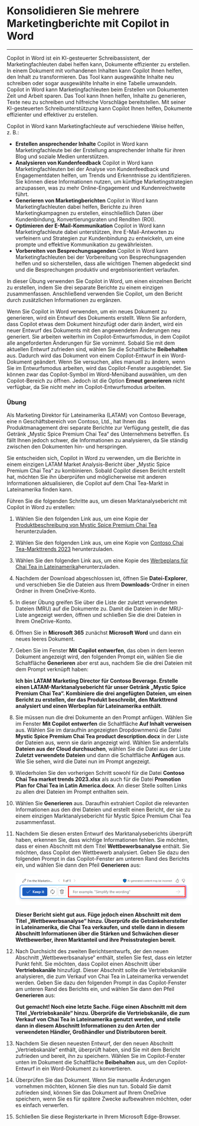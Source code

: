 # Konsolidieren Sie mehrere Marketingberichte mit Copilot in Word
---
Copilot in Word ist ein KI-gesteuerter Schreibassistent, der Marketingfachleuten dabei helfen kann, Dokumente effizienter zu erstellen. In einem Dokument mit vorhandenen Inhalten kann Copilot Ihnen helfen, den Inhalt zu transformieren. Das Tool kann ausgewählte Inhalte neu schreiben oder sogar ausgewählte Inhalte in eine Tabelle umwandeln. Copilot in Word kann Marketingfachleuten beim Erstellen von Dokumenten Zeit und Arbeit sparen. Das Tool kann Ihnen helfen, Inhalte zu generieren, Texte neu zu schreiben und hilfreiche Vorschläge bereitstellen. Mit seiner KI-gesteuerten Schreibunterstützung kann Copilot Ihnen helfen, Dokumente effizienter und effektiver zu erstellen.

Copilot in Word kann Marketingfachleute auf verschiedene Weise helfen, z. B.:

 -  **Erstellen ansprechender Inhalte** Copilot in Word kann Marketingfachleute bei der Erstellung ansprechender Inhalte für ihren Blog und soziale Medien unterstützen.
 -  **Analysieren von Kundenfeedback** Copilot in Word kann Marketingfachleuten bei der Analyse von Kundenfeedback und Engagementdaten helfen, um Trends und Erkenntnisse zu identifizieren. Sie können diese Informationen nutzen, um künftige Marketingstrategien anzupassen, was zu mehr Online-Engagement und Kundenreichweite führt.
 -  **Generieren von Marketingberichten** Copilot in Word kann Marketingfachleuten dabei helfen, Berichte zu ihren Marketingkampagnen zu erstellen, einschließlich Daten über Kundenbindung, Konvertierungsraten und Renditen (ROI).
 -  **Optimieren der E-Mail-Kommunikation** Copilot in Word kann Marketingfachleute dabei unterstützen, ihre E-Mail-Antworten zu verfeinern und Strategien zur Kundenbindung zu entwickeln, um eine prompte und effektive Kommunikation zu gewährleisten.
 -  **Vorbereiten von Besprechungsagenden** Copilot in Word kann Marketingfachleuten bei der Vorbereitung von Besprechungsagenden helfen und so sicherstellen, dass alle wichtigen Themen abgedeckt sind und die Besprechungen produktiv und ergebnisorientiert verlaufen.

In dieser Übung verwenden Sie Copilot in Word, um einen einzelnen Bericht zu erstellen, indem Sie drei separate Berichte zu einem einzigen zusammenfassen. Anschließend verwenden Sie Copilot, um den Bericht durch zusätzlichen Informationen zu ergänzen.

Wenn Sie Copilot in Word verwenden, um ein neues Dokument zu generieren, wird ein Entwurf des Dokuments erstellt. Wenn Sie anfordern, dass Copilot etwas dem Dokument hinzufügt oder darin ändert, wird ein neuer Entwurf des Dokuments mit den angewendeten Änderungen neu generiert. Sie arbeiten weiterhin im Copilot-Entwurfsmodus, in dem Copilot alle angeforderten Änderungen für Sie vornimmt. Sobald Sie mit dem aktuellen Entwurf zufrieden sind, wählen Sie die Schaltfläche **Beibehalten** aus. Dadurch wird das Dokument von einem Copilot-Entwurf in ein Word-Dokument geändert. Wenn Sie versuchen, alles manuell zu ändern, wenn Sie im Entwurfsmodus arbeiten, wird das Copilot-Fenster ausgeblendet. Sie können zwar das Copilot-Symbol im Word-Menüband auswählen, um den Copilot-Bereich zu öffnen. Jedoch ist die Option **Erneut generieren** nicht verfügbar, da Sie nicht mehr im Copilot-Entwurfsmodus arbeiten.

### Übung

Als Marketing Direktor für Lateinamerika (LATAM) von Contoso Beverage, eine n Geschäftsbereich von Contoso, Ltd., hat Ihnen das Produktmanagement drei separate Berichte zur Verfügung gestellt, die das Getränk „Mystic Spice Premium Chai Tea“ des Unternehmens betreffen. Es fällt Ihnen jedoch schwer, die Informationen zu analysieren, da Sie ständig zwischen den Dokumenten hin- und herspringen.

Sie entscheiden sich, Copilot in Word zu verwenden, um die Berichte in einem einzigen LATAM Market Analysis-Bericht über „Mystic Spice Premium Chai Tea“ zu kombinieren. Sobald Copilot diesen Bericht erstellt hat, möchten Sie ihn überprüfen und möglicherweise mit anderen Informationen aktualisieren, die Copilot auf dem Chai Tea-Markt in Lateinamerika finden kann.

Führen Sie die folgenden Schritte aus, um diesen Marktanalysebericht mit Copilot in Word zu erstellen:

1.  Wählen Sie den folgenden Link aus, um eine Kopie der [Produktbeschreibung von Mystic Spice Premium Chai Tea](https://edxinteractivepage.blob.core.windows.net/ms-4004/Mystic%20Spice%20Premium%20Chai%20Tea%20product%20description.docx) herunterzuladen.
2.  Wählen Sie den folgenden Link aus, um eine Kopie von [Contoso Chai Tea-Markttrends 2023](https://edxinteractivepage.blob.core.windows.net/ms-4004/Contoso%20Chai%20Tea%20market%20trends%202023.docx) herunterzuladen.
3.  Wählen Sie den folgenden Link aus, um eine Kopie des [Werbeplans für Chai Tea in Lateinamerika](https://edxinteractivepage.blob.core.windows.net/ms-4004/Promotion%20Plan%20for%20Chai%20Tea%20in%20Latin%20America.docx)herunterzuladen.
4.  Nachdem der Download abgeschlossen ist, öffnen Sie **Datei-Explorer**, und verschieben Sie die Dateien aus Ihrem **Downloads**-Ordner in einen Ordner in Ihrem OneDrive-Konto.
5.  In dieser Übung greifen Sie über die Liste der zuletzt verwendeten Dateien (MRU) auf die Dokumente zu. Damit die Dateien in der MRU-Liste angezeigt werden, öffnen und schließen Sie die drei Dateien in Ihrem OneDrive-Konto.
6.  Öffnen Sie in **Microsoft 365** zunächst **Microsoft Word** und dann ein neues leeres Dokument.
7.  Geben Sie im Fenster **Mit Copilot entwerfen**, das oben in dem leeren Dokument angezeigt wird, den folgenden Prompt ein, wählen Sie die Schaltfläche **Generieren** aber erst aus, nachdem Sie die drei Dateien mit dem Prompt verknüpft haben:
    
    **Ich bin LATAM Marketing Director für Contoso Beverage. Erstelle einen LATAM-Marktanalysebericht für unser Getränk „Mystic Spice Premium Chai Tea“. Kombiniere die drei angefügten Dateien, um einen Bericht zu erstellen, der das Produkt beschreibt, den Markttrend analysiert und einen Werbeplan für Lateinamerika enthält**.
8.  Sie müssen nun die drei Dokumente an den Prompt anfügen. Wählen Sie im Fenster **Mit Copilot entwerfen** die Schaltfläche **Auf Inhalt verweisen** aus. Wählen Sie im daraufhin angezeigten Dropdownmenü die Datei **Mystic Spice Premium Chai Tea product description.docx** in der Liste der Dateien aus, wenn sie darin angezeigt wird. Wählen Sie andernfalls **Dateien aus der Cloud durchsuchen**, wählen Sie die Datei aus der Liste **Zuletzt verwendete Dateien** und dann die Schaltfläche **Anfügen** aus. Wie Sie sehen, wird die Datei nun im Prompt angezeigt.
9.  Wiederholen Sie den vorherigen Schritt sowohl für die Datei **Contoso Chai Tea market trends 2023.xlsx** als auch für die Datei **Promotion Plan for Chai Tea in Latin America.docx**. An dieser Stelle sollten Links zu allen drei Dateien im Prompt enthalten sein.
10. Wählen Sie **Generieren** aus. Daraufhin extrahiert Copilot die relevanten Informationen aus den drei Dateien und erstellt einen Bericht, der sie zu einem einzigen Marktanalysebericht für Mystic Spice Premium Chai Tea zusammenfasst.
11. Nachdem Sie diesen ersten Entwurf des Marktanalyseberichts überprüft haben, erkennen Sie, dass wichtige Informationen fehlen. Sie möchten, dass er einen Abschnitt mit dem Titel **Wettbewerbsanalyse** enthält. Sie möchten, dass Copilot den Wettbewerb analysiert. Geben Sie dazu den folgenden Prompt in das Copilot-Fenster am unteren Rand des Berichts ein, und wählen Sie dann den Pfeil **Generieren** aus:
    
    ![Screenshot: Copilot-Prompt-Fenster, das am unteren Rand eines Word-Dokuments angezeigt wird](../media/copilot-window-word-a5ec12f6.png)
    
    
    **Dieser Bericht sieht gut aus. Füge jedoch einen Abschnitt mit dem Titel „Wettbewerbsanalyse“ hinzu. Überprüfe die Getränkehersteller in Lateinamerika, die Chai Tea verkaufen, und stelle dann in diesem Abschnitt Informationen über die Stärken und Schwächen dieser Wettbewerber, ihren Marktanteil und ihre Preisstrategien bereit**.
12. Nach Durchsicht des zweiten Berichtsentwurfs, der den neuen Abschnitt „Wettbewerbsanalyse“ enthält, stellen Sie fest, dass ein letzter Punkt fehlt. Sie möchten, dass Copilot einen Abschnitt über **Vertriebskanäle** hinzufügt. Dieser Abschnitt sollte die Vertriebskanäle analysieren, die zum Verkauf von Chai Tea in Lateinamerika verwendet werden. Geben Sie dazu den folgenden Prompt in das Copilot-Fenster am unteren Rand des Berichts ein, und wählen Sie dann den Pfeil **Generieren** aus:
    
    **Gut gemacht! Noch eine letzte Sache. Füge einen Abschnitt mit dem Titel „Vertriebskanäle“ hinzu. Überprüfe die Vertriebskanäle, die zum Verkauf von Chai Tea in Lateinamerika genutzt werden, und stelle dann in diesem Abschnitt Informationen zu den Arten der verwendeten Händler, Großhändler und Distributoren bereit**.
13. Nachdem Sie diesen neuesten Entwurf, der den neuen Abschnitt „Vertriebskanäle“ enthält, überprüft haben, sind Sie mit dem Bericht zufrieden und bereit, ihn zu speichern. Wählen Sie im Copilot-Fenster unten im Dokument die Schaltfläche **Beibehalten** aus, um den Copilot-Entwurf in ein Word-Dokument zu konvertieren.
14. Überprüfen Sie das Dokument. Wenn Sie manuelle Änderungen vornehmen möchten, können Sie dies nun tun. Sobald Sie damit zufrieden sind, können Sie das Dokument auf Ihrem OneDrive speichern, wenn Sie es für spätere Zwecke aufbewahren möchten, oder es einfach verwerfen.
15. Schließen Sie diese Registerkarte in Ihrem Microsoft Edge-Browser.
